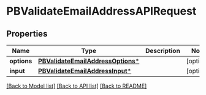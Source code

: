 # PBValidateEmailAddressAPIRequest

## Properties
Name | Type | Description | Notes
------------ | ------------- | ------------- | -------------
**options** | [**PBValidateEmailAddressOptions***](PBValidateEmailAddressOptions.md) |  | [optional] 
**input** | [**PBValidateEmailAddressInput***](PBValidateEmailAddressInput.md) |  | [optional] 

[[Back to Model list]](../README.md#documentation-for-models) [[Back to API list]](../README.md#documentation-for-api-endpoints) [[Back to README]](../README.md)


